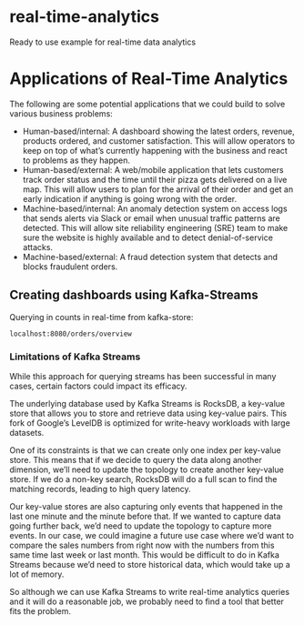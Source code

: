 # real-time-analytics
Ready to use example for real-time data analytics

# Applications of Real-Time Analytics
The following are some potential applications that we could build to solve various business problems:
- Human-based/internal: A dashboard showing the latest orders, revenue, products ordered, and customer satisfaction. This will allow operators to keep on top of what’s currently happening with the business and react to problems as they happen.
- Human-based/external: A web/mobile application that lets customers track order status and the time until their pizza gets delivered on a live map. This will allow users to plan for the arrival of their order and get an early indication if anything is going wrong with the order.
- Machine-based/internal: An anomaly detection system on access logs that sends alerts via Slack or email when unusual traffic patterns are detected. This will allow site reliability engineering (SRE) team to make sure the website is highly available and to detect denial-of-service attacks.
- Machine-based/external: A fraud detection system that detects and blocks fraudulent orders.

## Creating dashboards using Kafka-Streams
Querying in counts in real-time from kafka-store:
```http request
localhost:8080/orders/overview
```

### Limitations of Kafka Streams
While this approach for querying streams has been successful in many cases, certain factors could impact its efficacy.

The underlying database used by Kafka Streams is RocksDB, a key-value store that allows you to store and retrieve data 
using key-value pairs. This fork of Google’s LevelDB is optimized for write-heavy workloads with large datasets.

One of its constraints is that we can create only one index per key-value store. This means that if we decide to query 
the data along another dimension, we’ll need to update the topology to create another key-value store. If we do a non-key search, RocksDB will do a full scan to find the matching records, leading to high query latency.

Our key-value stores are also capturing only events that happened in the last one minute and the minute before that. 
If we wanted to capture data going further back, we’d need to update the topology to capture more events. In our case,
we could imagine a future use case where we’d want to compare the sales numbers from right now with the numbers from 
this same time last week or last month. This would be difficult to do in Kafka Streams because we’d need to store 
historical data, which would take up a lot of memory.

So although we can use Kafka Streams to write real-time analytics queries and it will do a reasonable job, we probably 
need to find a tool that better fits the problem.